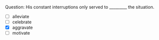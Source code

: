 Question: His constant interruptions only served to _________ the situation.  
- [ ] alleviate  
- [ ] celebrate  
- [x] aggravate  
- [ ] motivate  